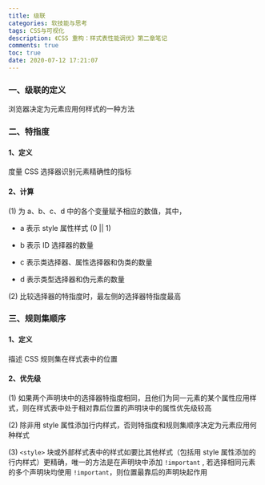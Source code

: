 ```yaml
---
title: 级联
categories: 软技能与思考
tags: CSS与可视化
description: 《CSS 重构：样式表性能调优》第二章笔记
comments: true
toc: true
date: 2020-07-12 17:21:07
---
```

### 一、级联的定义

浏览器决定为元素应用何样式的一种方法

### 二、特指度

#### 1、定义

度量 CSS 选择器识别元素精确性的指标

#### 2、计算

(1) 为 a、b、c、d 中的各个变量赋予相应的数值，其中，
  
- a 表示 style 属性样式 (0 || 1)

- b 表示 ID 选择器的数量

- c 表示类选择器、属性选择器和伪类的数量

- d 表示类型选择器和伪元素的数量

(2) 比较选择器的特指度时，最左侧的选择器特指度最高

### 三、规则集顺序

#### 1、定义

描述 CSS 规则集在样式表中的位置

#### 2、优先级

(1) 如果两个声明块中的选择器特指度相同，且他们为同一元素的某个属性应用样式，则在样式表中处于相对靠后位置的声明块中的属性优先级较高

(2) 除非用 style 属性添加行内样式，否则特指度和规则集顺序决定为元素应用何种样式

(3) `<style>` 块或外部样式表中的样式如要比其他样式（包括用 style 属性添加的行内样式）更精确，唯一的方法是在声明块中添加 `!important` , 若选择相同元素的多个声明块均使用 `!important`，则位置最靠后的声明块起作用


